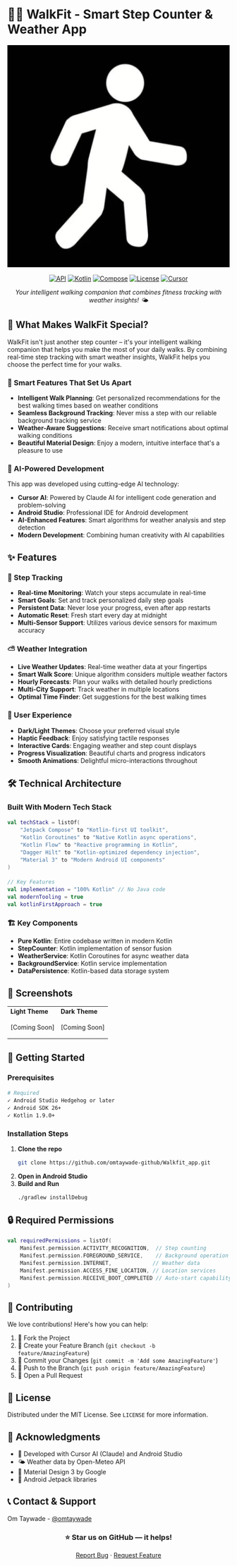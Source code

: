 # 🚶‍♂️ WalkFit - Smart Step Counter & Weather App

<div align="center">

![WalkFit Banner](app/src/main/ic_launcher-playstore.png)

[![API](https://img.shields.io/badge/API-26%2B-brightgreen.svg)](https://android-arsenal.com/api?level=26)
[![Kotlin](https://img.shields.io/badge/Kotlin-1.9.0-blue.svg)](https://kotlinlang.org)
[![Compose](https://img.shields.io/badge/Compose-1.5.0-orange.svg)](https://developer.android.com/jetpack/compose)
[![License](https://img.shields.io/badge/License-MIT-green.svg)](LICENSE)
[![Cursor](https://img.shields.io/badge/Built%20with-Cursor%20AI-purple.svg)](https://cursor.sh)

*Your intelligent walking companion that combines fitness tracking with weather insights! 🌤️*

</div>

## 🌟 What Makes WalkFit Special?

WalkFit isn't just another step counter – it's your intelligent walking companion that helps you make the most of your daily walks. By combining real-time step tracking with smart weather insights, WalkFit helps you choose the perfect time for your walks.

### 🎯 Smart Features That Set Us Apart

- **Intelligent Walk Planning**: Get personalized recommendations for the best walking times based on weather conditions
- **Seamless Background Tracking**: Never miss a step with our reliable background tracking service
- **Weather-Aware Suggestions**: Receive smart notifications about optimal walking conditions
- **Beautiful Material Design**: Enjoy a modern, intuitive interface that's a pleasure to use

### 🤖 AI-Powered Development
This app was developed using cutting-edge AI technology:
- **Cursor AI**: Powered by Claude AI for intelligent code generation and problem-solving
- **Android Studio**: Professional IDE for Android development
- **AI-Enhanced Features**: Smart algorithms for weather analysis and step detection
- **Modern Development**: Combining human creativity with AI capabilities

## ✨ Features

### 🦶 Step Tracking
- **Real-time Monitoring**: Watch your steps accumulate in real-time
- **Smart Goals**: Set and track personalized daily step goals
- **Persistent Data**: Never lose your progress, even after app restarts
- **Automatic Reset**: Fresh start every day at midnight
- **Multi-Sensor Support**: Utilizes various device sensors for maximum accuracy

### ⛅ Weather Integration
- **Live Weather Updates**: Real-time weather data at your fingertips
- **Smart Walk Score**: Unique algorithm considers multiple weather factors
- **Hourly Forecasts**: Plan your walks with detailed hourly predictions
- **Multi-City Support**: Track weather in multiple locations
- **Optimal Time Finder**: Get suggestions for the best walking times

### 🎨 User Experience
- **Dark/Light Themes**: Choose your preferred visual style
- **Haptic Feedback**: Enjoy satisfying tactile responses
- **Interactive Cards**: Engaging weather and step count displays
- **Progress Visualization**: Beautiful charts and progress indicators
- **Smooth Animations**: Delightful micro-interactions throughout

## 🛠️ Technical Architecture

### Built With Modern Tech Stack
```kotlin
val techStack = listOf(
    "Jetpack Compose" to "Kotlin-first UI toolkit",
    "Kotlin Coroutines" to "Native Kotlin async operations",
    "Kotlin Flow" to "Reactive programming in Kotlin",
    "Dagger Hilt" to "Kotlin-optimized dependency injection",
    "Material 3" to "Modern Android UI components"
)

// Key Features
val implementation = "100% Kotlin" // No Java code
val modernTooling = true
val kotlinFirstApproach = true
```

### 🏗️ Key Components
- **Pure Kotlin**: Entire codebase written in modern Kotlin
- **StepCounter**: Kotlin implementation of sensor fusion
- **WeatherService**: Kotlin Coroutines for async weather data
- **BackgroundService**: Kotlin service implementation
- **DataPersistence**: Kotlin-based data storage system

## 📱 Screenshots

<div align="center">
<table>
<tr>
<td><strong>Light Theme</strong></td>
<td><strong>Dark Theme</strong></td>
</tr>
<tr>
<td>

[Coming Soon]

</td>
<td>

[Coming Soon]

</td>
</tr>
</table>
</div>

## 🚀 Getting Started

### Prerequisites
```bash
# Required
✓ Android Studio Hedgehog or later
✓ Android SDK 26+
✓ Kotlin 1.9.0+
```

### Installation Steps
1. **Clone the repo**
   ```bash
   git clone https://github.com/omtaywade-github/Walkfit_app.git
   ```
2. **Open in Android Studio**
3. **Build and Run**
   ```bash
   ./gradlew installDebug
   ```

## 🔒 Required Permissions

```kotlin
val requiredPermissions = listOf(
    Manifest.permission.ACTIVITY_RECOGNITION,  // Step counting
    Manifest.permission.FOREGROUND_SERVICE,    // Background operation
    Manifest.permission.INTERNET,             // Weather data
    Manifest.permission.ACCESS_FINE_LOCATION, // Location services
    Manifest.permission.RECEIVE_BOOT_COMPLETED // Auto-start capability
)
```

## 🤝 Contributing

We love contributions! Here's how you can help:

1. 🍴 Fork the Project
2. 🔨 Create your Feature Branch (`git checkout -b feature/AmazingFeature`)
3. 💾 Commit your Changes (`git commit -m 'Add some AmazingFeature'`)
4. 📡 Push to the Branch (`git push origin feature/AmazingFeature`)
5. 🎉 Open a Pull Request

## 📝 License

Distributed under the MIT License. See `LICENSE` for more information.

## 🎉 Acknowledgments

- 🤖 Developed with Cursor AI (Claude) and Android Studio
- 🌤️ Weather data by Open-Meteo API
- 🎨 Material Design 3 by Google
- 📱 Android Jetpack libraries

## 📞 Contact & Support

Om Taywade - [@omtaywade](https://github.com/omtaywade-github)

<div align="center">

### ⭐ Star us on GitHub — it helps!

[Report Bug](https://github.com/omtaywade-github/Walkfit_app/issues) · [Request Feature](https://github.com/omtaywade-github/Walkfit_app/issues)

</div> 
